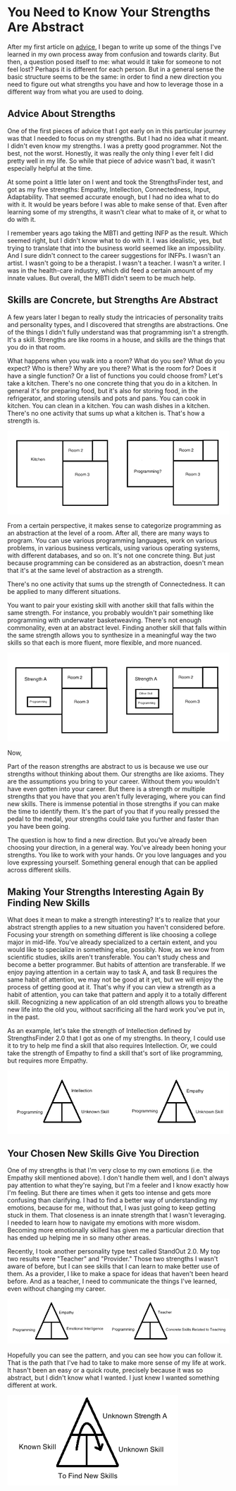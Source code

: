 # You Need to Know Your Strengths Are Abstract

After my first article on [advice](advice.md), I began to write up some of the things I've learned in my own process away from confusion and towards clarity. But then, a question posed itself to me: what would it take for someone to not feel lost? Perhaps it is different for each person. But in a general sense the basic structure seems to be the same: in order to find a new direction you need to figure out what strengths you have and how to leverage those in a different way from what you are used to doing.

## Advice About Strengths

One of the first pieces of advice that I got early on in this particular journey was that I needed to focus on my strengths. But I had no idea what it meant. I didn't even know my strengths. I was a pretty good programmer. Not the best, not the worst. Honestly, it was really the only thing I ever felt I did pretty well in my life. So while that piece of advice wasn't bad, it wasn't especially helpful at the time.

At some point a little later on I went and took the StrengthsFinder test, and got as my five strengths: Empathy, Intellection, Connectedness, Input, Adaptability. That seemed accurate enough, but I had no idea what to do with it. It would be years before I was able to make sense of that. Even after learning some of my strengths, it wasn't clear what to make of it, or what to do with it. 

I remember years ago taking the MBTI and getting INFP as the result. Which seemed right, but I didn't know what to do with it. I was idealistic, yes, but trying to translate that into the business world seemed like an impossibility. And I sure didn't connect to the career suggestions for INFPs. I wasn't an artist. I wasn't going to be a therapist. I wasn't a teacher. I wasn't a writer. I was in the health-care industry, which did feed a certain amount of my innate values. But overall, the MBTI didn't seem to be much help.


## Skills are Concrete, but Strengths Are Abstract

A few years later I began to really study the intricacies of personality traits and personality types, and I discovered that strengths are abstractions. One of the things I didn't fully understand was that programming isn't a strength. It's a skill. Strengths are like rooms in a house, and skills are the things that you do in that room.

What happens when you walk into a room? What do you see? What do you expect? Who is there? Why are you there? What is the room for? Does it have a single function? Or a list of functions you could choose from? Let's take a kitchen. There's no one concrete thing that you do in a kitchen. In general it's for preparing food, but it's also for storing food, in the refrigerator, and storing utensils and pots and pans. You can cook in kitchen. You can clean in a kitchen. You can wash dishes in a kitchen. There's no one activity that sums up what a kitchen is. That's how a strength is. 

![Figure 1](images/floorplan1.png "Strengths are like rooms")

From a certain perspective, it makes sense to categorize programming as an abstraction at the level of a room. After all, there are many ways to program. You can use various programming languages, work on various problems, in various business verticals, using various operating systems, with different databases, and so on. It's not one concrete thing. But just because programming can be considered as an abstraction, doesn't mean that it's at the same level of abstraction as a strength.  


There's no one activity that sums up the strength of Connectedness. It can be applied to many different situations.



You want to pair your existing skill with another skill that falls within the same strength. For instance, you probably wouldn't pair something like programming with underwater basketweaving. There's not enough commonality, even at an abstract level. Finding another skill that falls within the same strength allows you to synthesize in a meaningful way the two skills so that each is more fluent, more flexible, and more nuanced.

![Figure 1](images/floorplan2.png "Skills are performed within a room")

Now, 


Part of the reason strengths are abstract to us is because we use our strengths without thinking about them. Our strengths are like axioms. They are the assumptions you bring to your career. Without them you wouldn't have even gotten into your career. But there is a strength or multiple strengths that you have that you aren't fully leveraging, where you can find new skills. There is immense potential in those strengths if you can make the time to identify them. It's the part of you that if you really pressed the pedal to the medal, your strengths could take you further and faster than you have been going.

The question is how to find a new direction. But you've already been choosing your direction, in a general way. You've already been honing your strengths. You like to work with your hands. Or you love languages and you love expressing yourself. Something general enough that can be applied across different skills.




## Making Your Strengths Interesting Again By Finding New Skills

What does it mean to make a strength interesting? It's to realize that your abstract strength applies to a new situation you haven't considered before. Focusing your strength on something different is like choosing a college major in mid-life. You've already specialized to a certain extent, and you would like to specialize in something else, possibly. Now, as we know from scientific studies, skills aren't transferable. You can't study chess and become a better programmer. But habits of attention are transferable. If we enjoy paying attention in a certain way to task A, and task B requires the same habit of attention, we may not be good at it yet, but we will enjoy the process of getting good at it. That's why if you can view a strength as a habit of attention, you can take that pattern and apply it to a totally different skill. Recognizing a new application of an old strength allows you to breathe new life into the old you, without sacrificing all the hard work you've put in, in the past.

As an example, let's take the strength of Intellection defined by StrengthsFinder 2.0 that I got as one of my strengths. In theory, I could use it to try to help me find a skill that also requires Intellection. Or, we could take the strength of Empathy to find a skill that's sort of like programming, but requires more Empathy.

![Figure 3](images/strengths_examples.png "Examples of Strengths to Fill In the Unknown Skill")

## Your Chosen New Skills Give You Direction


One of my strengths is that I'm very close to my own emotions (i.e. the Empathy skill mentioned above). I don't handle them well, and I don't always pay attention to what they're saying, but I'm a feeler and I know exactly how I'm feeling. But there are times when it gets too intense and gets more confusing than clarifying. I had to find a better way of understanding my emotions, because for me, without that, I was just going to keep getting stuck in them. That closeness is an innate strength that I wasn't leveraging. I needed to learn how to navigate my emotions with more wisdom. Becoming more emotionally skilled has given me a particular direction that has ended up helping me in so many other areas.

Recently, I took another personality type test called StandOut 2.0. My top two results were "Teacher" and "Provider." Those two strengths I wasn't aware of before, but I can see skills that I can learn to make better use of them. As a provider, I like to make a space for ideas that haven't been heard before. And as a teacher, I need to communicate the things I've learned, even without changing my career.

![Figure 4](images/concrete_skills.png "Examples of Concrete Skills")

Hopefully you can see the pattern, and you can see how you can follow it. That is the path that I've had to take to make more sense of my life at work. It hasn't been an easy or a quick route, precisely because it was so abstract, but I didn't know what I wanted. I just knew I wanted something different at work.

![Figure 4](images/my_path.png "My Path")
